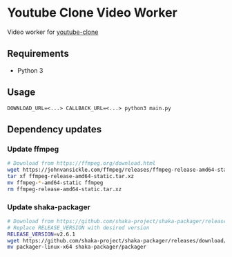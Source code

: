 # Youtube Clone Video Worker

Video worker for [youtube-clone](https://github.com/bensengupta/youtube-clone)

## Requirements

- Python 3

## Usage

```
DOWNLOAD_URL=<...> CALLBACK_URL=<...> python3 main.py
```

## Dependency updates

### Update ffmpeg

```bash
# Download from https://ffmpeg.org/download.html
wget https://johnvansickle.com/ffmpeg/releases/ffmpeg-release-amd64-static.tar.xz
tar xf ffmpeg-release-amd64-static.tar.xz
mv ffmpeg-*-amd64-static ffmpeg
rm ffmpeg-release-amd64-static.tar.xz
```

### Update shaka-packager

```bash
# Download from https://github.com/shaka-project/shaka-packager/releases
# Replace RELEASE_VERSION with desired version
RELEASE_VERSION=v2.6.1
wget https://github.com/shaka-project/shaka-packager/releases/download/$RELEASE_VERSION/packager-linux-x64
mv packager-linux-x64 shaka-packager/packager
```
